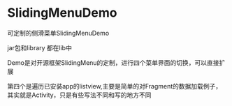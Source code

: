 SlidingMenuDemo
===============

可定制的侧滑菜单SlidingMenuDemo


jar包和library 都在lib中


Demo是对开源框架SlidingMenu的定制，进行四个菜单界面的切换，可以直接扩展

第四个是遍历已安装app的listview,主要是简单的对Fragment的数据加载例子，其实就是Activity，只是有些写法不同和写的地方不同
